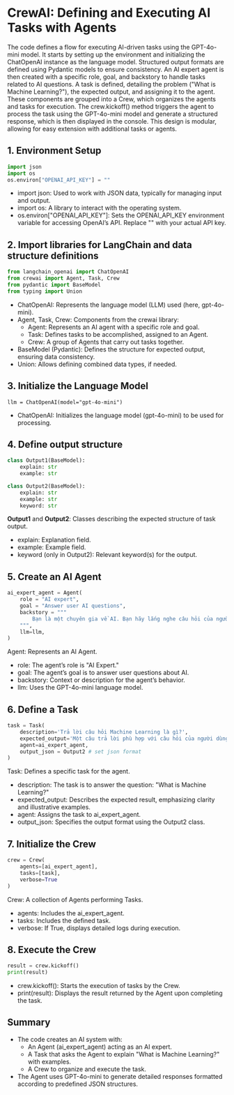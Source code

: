 # CrewAI: Defining and Executing AI Tasks with Agents
The code defines a flow for executing AI-driven tasks using the GPT-4o-mini model. It starts by setting up the environment and initializing the ChatOpenAI instance as the language model. Structured output formats are defined using Pydantic models to ensure consistency. An AI expert agent is then created with a specific role, goal, and backstory to handle tasks related to AI questions. A task is defined, detailing the problem ("What is Machine Learning?"), the expected output, and assigning it to the agent. These components are grouped into a Crew, which organizes the agents and tasks for execution. The crew.kickoff() method triggers the agent to process the task using the GPT-4o-mini model and generate a structured response, which is then displayed in the console. This design is modular, allowing for easy extension with additional tasks or agents.
## 1. Environment Setup
```python
import json 
import os 
os.environ["OPENAI_API_KEY"] = ""
```
- import json: Used to work with JSON data, typically for managing input and output.
- import os: A library to interact with the operating system.
- os.environ["OPENAI_API_KEY"]: Sets the OPENAI_API_KEY environment variable for accessing OpenAI’s API. Replace "" with your actual API key.

## 2. Import libraries for LangChain and data structure definitions
```python
from langchain_openai import ChatOpenAI
from crewai import Agent, Task, Crew
from pydantic import BaseModel
from typing import Union
```
- ChatOpenAI: Represents the language model (LLM) used (here, gpt-4o-mini).
- Agent, Task, Crew: Components from the crewai library:
    - Agent: Represents an AI agent with a specific role and goal.
    - Task: Defines tasks to be accomplished, assigned to an Agent.
    - Crew: A group of Agents that carry out tasks together.
- BaseModel (Pydantic): Defines the structure for expected output, ensuring data consistency.
- Union: Allows defining combined data types, if needed.

## 3. Initialize the Language Model
```
llm = ChatOpenAI(model="gpt-4o-mini")
```
- ChatOpenAI: Initializes the language model (gpt-4o-mini) to be used for processing.

## 4. Define output structure
```python
class Output1(BaseModel):
    explain: str
    example: str 

class Output2(BaseModel):
    explain: str
    example: str 
    keyword: str
```
**Output1** and **Output2**: Classes describing the expected structure of task output.
- explain: Explanation field.
- example: Example field.
- keyword (only in Output2): Relevant keyword(s) for the output.

## 5. Create an AI Agent
```python
ai_expert_agent = Agent(
    role = "AI expert",
    goal = "Answer user AI questions",
    backstory = """
        Bạn là một chuyên gia về AI. Bạn hãy lắng nghe câu hỏi của người dùng và trả lời thật chi tiết kèm ví dụ minh họa.
    """,
    llm=llm,
)
```
Agent: Represents an AI Agent.
- role: The agent’s role is "AI Expert."
- goal: The agent’s goal is to answer user questions about AI.
- backstory: Context or description for the agent’s behavior.
- llm: Uses the GPT-4o-mini language model.

## 6. Define a Task
```python
task = Task(
    description='Trả lời câu hỏi Machine Learning là gì?',
    expected_output='Một câu trả lời phù hợp với câu hỏi của người dùng, lưu ý đưa ra những ví dụ minh họa rõ ràng cho sự giải thích của mình',
    agent=ai_expert_agent,
    output_json = Output2 # set json format
)
```
Task: Defines a specific task for the agent.
- description: The task is to answer the question: "What is Machine Learning?"
- expected_output: Describes the expected result, emphasizing clarity and illustrative examples.
- agent: Assigns the task to ai_expert_agent.
- output_json: Specifies the output format using the Output2 class.

## 7. Initialize the Crew
```python
crew = Crew(
    agents=[ai_expert_agent],
    tasks=[task],
    verbose=True
)
```
Crew: A collection of Agents performing Tasks.
- agents: Includes the ai_expert_agent.
- tasks: Includes the defined task.
- verbose: If True, displays detailed logs during execution.

## 8. Execute the Crew
```python
result = crew.kickoff()
print(result)
```
- crew.kickoff(): Starts the execution of tasks by the Crew.
- print(result): Displays the result returned by the Agent upon completing the task.

## Summary
- The code creates an AI system with:
    - An Agent (ai_expert_agent) acting as an AI expert.
    - A Task that asks the Agent to explain "What is Machine Learning?" with examples.
    - A Crew to organize and execute the task.
- The Agent uses GPT-4o-mini to generate detailed responses formatted according to predefined JSON structures.

